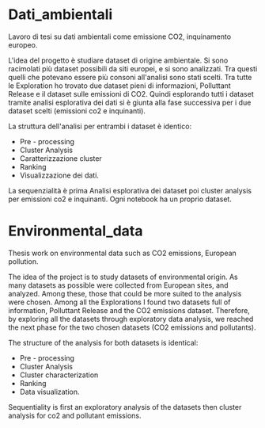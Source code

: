 # Dati_ambientali
Lavoro di tesi su dati ambientali come emissione CO2, inquinamento europeo.

L'idea del progetto è studiare dataset di origine ambientale. Si sono racimolati più dataset possibili da siti europei, e si sono analizzati. Tra questi quelli che potevano essere più consoni all'analisi sono stati scelti. Tra tutte le Exploration ho trovato due dataset pieni di informazioni, Polluttant Release e il dataset sulle emissioni di CO2. Quindi esplorando tutti i dataset tramite analisi esplorativa dei dati si è giunta alla fase successiva per i due dataset scelti (emissioni co2 e inquinanti).

La struttura dell'analisi per entrambi i dataset è identico:
  - Pre - processing
  - Cluster Analysis
  - Caratterizzazione cluster
  - Ranking 
  - Visualizzazione dei dati.


La sequenzialità è prima Analisi esplorativa dei dataset poi cluster analysis per emissioni co2 e inquinanti.
Ogni notebook ha un proprio dataset.


# Environmental_data
Thesis work on environmental data such as CO2 emissions, European pollution.

The idea of the project is to study datasets of environmental origin. As many datasets as possible were collected from European sites, and analyzed. Among these, those that could be more suited to the analysis were chosen. Among all the Explorations I found two datasets full of information, Polluttant Release and the CO2 emissions dataset. Therefore, by exploring all the datasets through exploratory data analysis, we reached the next phase for the two chosen datasets (CO2 emissions and pollutants).

The structure of the analysis for both datasets is identical:
   - Pre - processing
   - Cluster Analysis
   - Cluster characterization
   - Ranking
   - Data visualization.


Sequentiality is first an exploratory analysis of the datasets then cluster analysis for co2 and pollutant emissions.
